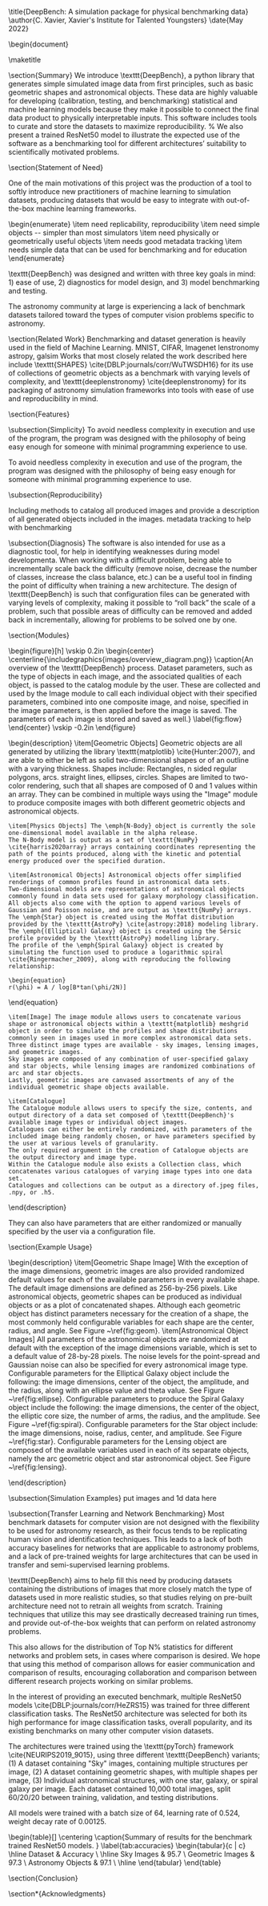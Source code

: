 \title{DeepBench: A simulation package for physical benchmarking data}
\author{C. Xavier, Xavier's Institute for Talented Youngsters}
\date{May 2022}

\begin{document}

\maketitle

\section{Summary}
We introduce \texttt{DeepBench}, a python library  that generates simple simulated image data from first principles, such as basic geometric shapes and astronomical objects. 
These data are highly valuable for developing (calibration, testing, and benchmarking) statistical and machine learning models because they make it possible to connect the final data product to physically interpretable inputs. 
This software includes tools to curate and store the datasets to maximize reproducibility.
% We also present a trained ResNet50 model to illustrate the expected use of the software as a benchmarking tool for different architectures’ suitability to scientifically motivated problems. 

\section{Statement of Need}

One of the main motivations of this project was the production of a tool to softly introduce new practitioners of machine learning to simulation datasets, producing datasets that would be easy to integrate with out-of-the-box machine learning frameworks. 

\begin{enumerate}
    \item need replicability, reproducibility
    \item need simple objects -- simpler than most simulators
    \item need physically or geometrically useful objects
    \item needs good metadata tracking
    \item needs simple data that can be used for benchmarking and for education
\end{enumerate}

 \texttt{DeepBench} was designed and written with three key goals in mind: 1) ease of use, 2) diagnostics for model design, and 3) model benchmarking and testing. 

The astronomy community at large is experiencing a lack of benchmark datasets tailored toward the types of computer vision problems specific to astronomy. 

\section{Related Work}
Benchmarking and dataset generation is heavily used in the field of Machine Learning. 
MNIST, CIFAR, Imagenet
lenstronomy
astropy, galsim
Works that most closely related the work described here include \texttt{SHAPES} \cite{DBLP:journals/corr/WuTWSDH16} for its use of collections of geometric objects as a benchmark with varying levels of complexity, and  \texttt{deeplenstronomy} \cite{deeplenstronomy} for its packaging of astronomy simulation frameworks into tools with ease of use and reproducibility in mind. 


\section{Features}

\subsection{Simplicity}
To avoid needless complexity in execution and use of the program, the program was designed with the philosophy of being easy enough for someone with minimal programming experience to use. 

To avoid needless complexity in execution and use of the program, the program was designed with the philosophy of being easy enough for someone with minimal programming experience to use. 

\subsection{Reproducibility}

Including methods to catalog all produced images and provide a description of all generated objects included in the images. 
metadata tracking to help with benchmarking


\subsection{Diagnosis}
The software is also intended for use as a diagnostic tool, for help in identifying weaknesses during model developmenta. 
When working with a difficult problem, being able to incrementally scale back the difficulty (remove noise, decrease the number of classes, increase the class balance, etc.) can be a useful tool in finding the point of difficulty when training a new architecture. 
The design of \texttt{DeepBench} is such that configuration files can be generated with varying levels of complexity, making it possible to “roll back” the scale of a problem, such that possible areas of difficulty can be removed and added back in incrementally, allowing for problems to be solved one by one. 


\section{Modules}

\begin{figure}[h]
\vskip 0.2in
\begin{center}
\centerline{\includegraphics{images/overview_diagram.png}}
\caption{An overview of the  \texttt{DeepBench} process. 
Dataset parameters, such as the type of objects in each image, and the associated qualities of each object, is passed to the catalog module by the user. 
These are collected and used by the Image module to call each individual object with their specified parameters, combined into one composite image, and noise, specified in the image parameters, is then applied before the image is saved. 
The parameters of each image is stored and saved as well.}
\label{fig:flow}
\end{center}
\vskip -0.2in
\end{figure}

 \begin{description}
    \item[Geometric Objects] Geometric objects are all generated by utilizing the library \texttt{matplotlib} \cite{Hunter:2007}, and are able to either be left as solid two-dimensional shapes or of an outline with a varying thickness. 
    Shapes include: Rectangles, n sided regular polygons, arcs. straight lines, ellipses, circles. 
    Shapes are limited to two-color rendering, such that all shapes are composed of 0 and 1 values within an array. 
    They can be combined in multiple ways using the "Image" module to produce composite images with both different geometric objects and astronomical objects. 
    
    \item[Physics Objects] The \emph{N-Body} object is currently the sole one-dimensional model available in the alpha release. 
    The N-Body model is output as a set of \texttt{NumPy} \cite{harris2020array} arrays containing coordinates representing the path of the points produced, along with the kinetic and potential energy produced over the specified duration.
    
    \item[Astronomical Objects] Astronomical objects offer simplified renderings of common profiles found in astronomical data sets. 
    Two-dimensional models are representations of astronomical objects commonly found in data sets used for galaxy morphology classification. 
    All objects also come with the option to append various levels of Gaussian and Poisson noise, and are output as \texttt{NumPy} arrays.  
    The \emph{Star} object is created using the Moffat distribution provided by the \texttt{AstroPy} \cite{astropy:2018} modeling library. 
    The \emph{(Elliptical) Galaxy} object is created using the Sérsic profile provided by the \texttt{AstroPy} modelling library. 
    The profile of the \emph{Spiral Galaxy} object is created by simulating the function used to produce a logarithmic spiral \cite{Ringermacher_2009}, along with reproducing the following relationship:

    \begin{equation}
    r(\phi) = A / log[B*tan(\phi/2N)]
\end{equation}

    \item[Image] The image module allows users to concatenate various shape or astronomical objects within a \texttt{matplotlib} meshgrid object in order to simulate the profiles and shape distributions commonly seen in images used in more complex astronomical data sets. 
    Three distinct image types are available - sky images, lensing images, and geometric images. 
    Sky images are composed of any combination of user-specified galaxy and star objects, while lensing images are randomized combinations of arc and star objects. 
    Lastly, geometric images are canvased assortments of any of the individual geometric shape objects available. 

    \item[Catalogue]
    The Catalogue module allows users to specify the size, contents, and output directory of a data set composed of \texttt{DeepBench}'s available image types or individual object images. 
    Catalogues can either be entirely randomized, with parameters of the included image being randomly chosen, or have parameters specified by the user at various levels of granularity. 
    The only required argument in the creation of Catalogue objects are the output directory and image type. 
    Within the Catalogue module also exists a Collection class, which concatenates various catalogues of varying image types into one data set. 
    Catalogues and collections can be output as a directory of.jpeg files, .npy, or .h5.

   
\end{description}


They can also have parameters that are either randomized or manually specified by the user via a configuration file.


\section{Example Usage}

\begin{description}
    \item[Geometric Shape Image] With the exception of the image dimensions, geometric images are also provided randomized default values for each of the available parameters in every available shape. The default image dimensions are defined as 256-by-256 pixels. Like astronomical objects, geometric shapes can be produced as individual objects or as a plot of concatenated shapes. Although each geometric object has distinct parameters necessary for the creation of a shape, the most commonly held configurable variables for each shape are the center, radius, and angle. See Figure ~\ref{fig:geom}.
    \item[Astronomical Object Images] All parameters of the astronomical objects are randomized at default with the exception of the image dimensions variable, which is set to a default value of 28-by-28 pixels. 
    The noise levels for the point-spread and Gaussian noise can also be specified for every astronomical image type.
    Configurable parameters for the Elliptical Galaxy object include the following: the image dimensions, center of the object, the amplitude, and the radius, along with an ellipse value and theta value. See Figure ~\ref{fig:ellipse}.
    Configurable parameters to produce the Spiral Galaxy object include the following: the image dimensions, the center of the object, the elliptic core size, the number of arms, the radius, and the amplitude. See Figure ~\ref{fig:spiral}.
    Configurable parameters for the Star object include: the image dimensions, noise, radius, center, and amplitude. See Figure ~\ref{fig:star}.
    Configurable parameters for the Lensing object are composed of the available variables used in each of its separate objects, namely the arc geometric object and star astronomical object. See Figure ~\ref{fig:lensing}.

\end{description}


\subsection{Simulation Examples}
put images and 1d data here


\subsection{Transfer Learning and Network Benchmarking}
Most benchmark datasets for computer vision are not designed with the flexibility to be used for astronomy research, as their focus tends to be replicating human vision and identification techniques. 
This leads to a lack of both accuracy baselines for networks that are applicable to astronomy problems, and a lack of pre-trained weights for large architectures that can be used in transfer and semi-supervised learning problems. 

\texttt{DeepBench} aims to help fill this need by producing datasets containing the distributions of images that more closely match the type of datasets used in more realistic studies, so that studies relying on pre-built architecture need not to retrain all weights from scratch. 
Training techniques that utilize this may see drastically decreased training run times, and provide out-of-the-box weights that can perform on related astronomy problems. 

This also allows for the distribution of Top N\% statistics for different networks and problem sets, in cases where comparison is desired. We hope that using this method of comparison allows for easier communication and comparison of results, encouraging collaboration and comparison between different research projects working on similar problems.

In the interest of providing an executed benchmark, multiple ResNet50 models \cite{DBLP:journals/corr/HeZRS15} was trained for three different classification tasks. The ResNet50 architecture was selected for both its high performance for image classification tasks, overall popularity, and its existing benchmarks on many other computer vision datasets. 

The architectures were trained using the \texttt{pyTorch} framework \cite{NEURIPS2019_9015}, using three different \texttt{DeepBench} variants; (1) A dataset containing "Sky" images, containing multiple structures per image, (2) A dataset containing geometric shapes, with multiple shapes per image, (3) Individual astronomical structures, with one star, galaxy, or spiral galaxy per image. 
Each dataset contained 10,000 total images, split 60/20/20 between training, validation, and testing distributions. 

All models were trained with a batch size of 64, learning rate of 0.524, weight decay rate of 0.00125. 

\begin{table}[]
\centering
\caption{Summary of results for the benchmark trained ResNet50 models. }
\label{tab:accuracies}
\begin{tabular}{c | c}
\hline
Dataset           & Accuracy \\
\hline
Sky Images        &  95.7     \\
Geometric Images  &  97.3     \\
Astronomy Objects &  97.1    \\
\hline
\end{tabular}
\end{table}



\section{Conclusion}

\section*{Acknowledgments}
